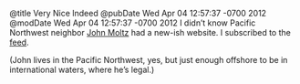 @title Very Nice Indeed
@pubDate Wed Apr 04 12:57:37 -0700 2012
@modDate Wed Apr 04 12:57:37 -0700 2012
I didn’t know Pacific Northwest neighbor <a href="http://verynicewebsite.net/">John Moltz</a> had a new-ish website. I subscribed to the <a href="http://verynicewebsite.net/feed/">feed</a>.

(John lives in the Pacific Northwest, yes, but just enough offshore to be in international waters, where he’s legal.)
